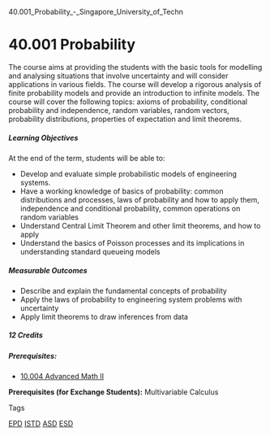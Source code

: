 40.001_Probability_-_Singapore_University_of_Techn



40.001 Probability
==================

The course aims at providing the students with the basic tools for modelling and analysing situations that involve uncertainty and will consider applications in various fields. The course will develop a rigorous analysis of finite probability models and provide an introduction to infinite models. The course will cover the following topics: axioms of probability, conditional probability and independence, random variables, random vectors, probability distributions, properties of expectation and limit theorems.

##### **Learning Objectives**

At the end of the term, students will be able to:

* Develop and evaluate simple probabilistic models of engineering systems.
* Have a working knowledge of basics of probability: common distributions and processes, laws of probability and how to apply them, independence and conditional probability, common operations on random variables
* Understand Central Limit Theorem and other limit theorems, and how to apply
* Understand the basics of Poisson processes and its implications in understanding standard queueing models

##### **Measurable Outcomes**

* Describe and explain the fundamental concepts of probability
* Apply the laws of probability to engineering system problems with uncertainty
* Apply limit theorems to draw inferences from data

##### 12 Credits

##### **Prerequisites:**

* [10.004 Advanced Math II](/course/10-004-advanced-mathematics-ii/)

**Prerequisites (for Exchange Students):** Multivariable Calculus

Tags

[EPD](/education/undergraduate/courses/?pillar-cluster=44)
[ISTD](/education/undergraduate/courses/?pillar-cluster=11)
[ASD](/education/undergraduate/courses/?pillar-cluster=1167)
[ESD](/education/undergraduate/courses/?pillar-cluster=99)

